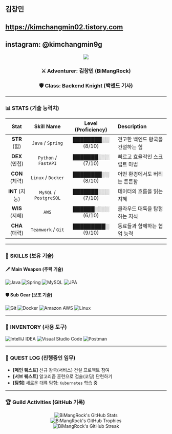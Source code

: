 ## 김창민
## https://kimchangmin02.tistory.com
## instagram: @kimchangmin9g


<!-- 멋진 헤더 이미지 -->
<p align="center">
  <img src="https://capsule-render.vercel.app/api?type=waving&color=auto&height=250&section=header&text=Lv.1%20Backend%20Knight&fontSize=70&fontColor=ffffff" />
</p>

<div align="center">

### ⚔️ **Adventurer:** 김창민 (BiMangRock)
### 🛡️ **Class:** Backend Knight (백엔드 기사)

</div>

---

### 📊 **STATS (기술 능력치)**

| Stat | Skill Name | Level (Proficiency) | Description |
|:---:|:---:|:---:|:---|
| **STR** (힘) | `Java` / `Spring` | ████████░░ (8/10) | 견고한 백엔드 왕국을 건설하는 힘 |
| **DEX** (민첩) | `Python` / `FastAPI` | ███████░░░ (7/10) | 빠르고 효율적인 스크립트 마법 |
| **CON** (체력) | `Linux` / `Docker` | ████████░░ (8/10) | 어떤 환경에서도 버티는 튼튼함 |
| **INT** (지능) | `MySQL` / `PostgreSQL` | ███████░░░ (7/10) | 데이터의 흐름을 읽는 지혜 |
| **WIS** (지혜) | `AWS` | ██████░░░░ (6/10) | 클라우드 대륙을 탐험하는 지식 |
| **CHA** (매력) | `Teamwork` / `Git` | █████████░ (9/10) | 동료들과 함께하는 협업 능력 |

---

### 📜 **SKILLS (보유 기술)**

#### 🗡️ **Main Weapon (주력 기술)**
![Java](https://img.shields.io/badge/Java-007396?style=for-the-badge&logo=java&logoColor=white)
![Spring](https://img.shields.io/badge/Spring-6DB33F?style=for-the-badge&logo=spring&logoColor=white)
![MySQL](https://img.shields.io/badge/MySQL-4479A1?style=for-the-badge&logo=mysql&logoColor=white)
![JPA](https://img.shields.io/badge/JPA-A88865?style=for-the-badge&logo=hibernate&logoColor=white)

#### 🛡️ **Sub Gear (보조 기술)**
![Git](https://img.shields.io/badge/Git-F05032?style=for-the-badge&logo=git&logoColor=white)
![Docker](https://img.shields.io/badge/Docker-2496ED?style=for-the-badge&logo=docker&logoColor=white)
![Amazon AWS](https://img.shields.io/badge/AWS-232F3E?style=for-the-badge&logo=amazon-aws&logoColor=white)
![Linux](https://img.shields.io/badge/Linux-FCC624?style=for-the-badge&logo=linux&logoColor=black)

---

### 🎒 **INVENTORY (사용 도구)**
![IntelliJ IDEA](https://img.shields.io/badge/IntelliJ_IDEA-000000?style=for-the-badge&logo=intellij-idea&logoColor=white)
![Visual Studio Code](https://img.shields.io/badge/Visual_Studio_Code-007ACC?style=for-the-badge&logo=visual-studio-code&logoColor=white)
![Postman](https://img.shields.io/badge/Postman-FF6C37?style=for-the-badge&logo=postman&logoColor=white)

---

### 📜 **QUEST LOG (진행중인 임무)**

- **[메인 퀘스트]** 신규 왕국(서비스) 건설 프로젝트 참여
- **[서브 퀘스트]** 알고리즘 훈련으로 검술(코딩) 단련하기
- **[탐험]** 새로운 대륙 탐험: `Kubernetes` 학습 중

---

### 🏆 **Guild Activities (GitHub 기록)**

<!-- 이 부분은 자동으로 업데이트 됩니다 -->
<div align="center">
  <img src="https://github-readme-stats.vercel.app/api?username=BiMangRock&show_icons=true&theme=dracula" alt="BiMangRock's GitHub Stats"/>
  <br/>
  <img src="https://github-profile-trophy.vercel.app/?username=BiMangRock&theme=dracula" alt="BiMangRock's GitHub Trophies"/>
  <br/>
  <img src="http://github-readme-streak-stats.herokuapp.com?user=BiMangRock&theme=dracula" alt="BiMangRock's GitHub Streak"/>
</div>
